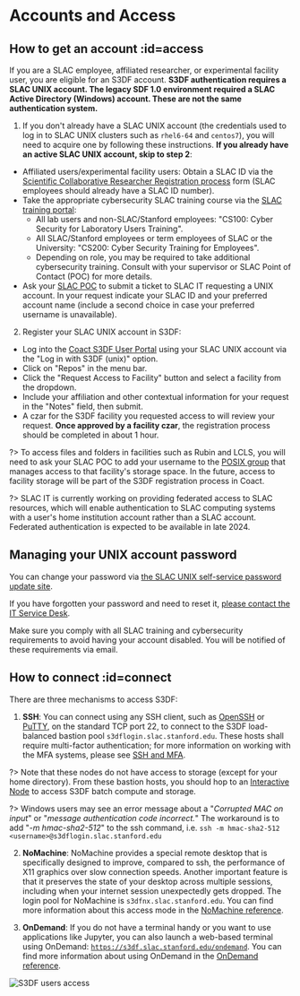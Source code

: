 # Accounts and Access

## How to get an account :id=access

If you are a SLAC employee, affiliated researcher, or experimental
facility user, you are eligible for an S3DF account. **S3DF authentication requires a SLAC UNIX account. The legacy SDF 1.0 environment required a SLAC Active Directory (Windows) account. These are not the same authentication system.**

1. If you don't already have a SLAC UNIX account (the credentials used to log in to SLAC UNIX clusters such as `rhel6-64` and `centos7`), you will need to acquire one by following these instructions. **If you already have an active SLAC UNIX account, skip to step 2**:
  * Affiliated users/experimental facility users: Obtain a SLAC ID via the [Scientific Collaborative Researcher Registration process](https://it.slac.stanford.edu/identity/scientific-collaborative-researcher-registration) form (SLAC employees should already have a SLAC ID number).
  * Take the appropriate cybersecurity SLAC training course via the [SLAC training portal](https://slactraining.slac.stanford.edu/how-access-the-web-training-portal):
      * All lab users and non-SLAC/Stanford employees: "CS100: Cyber Security for Laboratory Users Training".
      * All SLAC/Stanford employees or term employees of SLAC or the University: "CS200: Cyber Security Training for Employees".
      * Depending on role, you may be required to take additional cybersecurity training. Consult with your supervisor or SLAC Point of Contact (POC) for more details.
  * Ask your [SLAC POC](contact-us.md#facpoc) to submit a ticket to SLAC IT requesting a UNIX account. In your request indicate your SLAC ID and your preferred account name (include a second choice in case your preferred username is unavailable).
2. Register your SLAC UNIX account in S3DF:
  * Log into the [Coact S3DF User Portal](https://s3df.slac.stanford.edu/coact) using your SLAC UNIX account via the "Log in with S3DF (unix)" option.
  * Click on "Repos" in the menu bar.
  * Click the "Request Access to Facility" button and select a facility from the dropdown.
  * Include your affiliation and other contextual information for your request in the "Notes" field, then submit.
  * A czar for the S3DF facility you requested access to will review your request. **Once approved by a facility czar**, the registration process should be completed in about 1 hour.

?> To access files and folders in facilities such as Rubin and LCLS, you will need to ask your SLAC POC to add your username to the [POSIX group](contact-us.md#facpoc) that manages access to that facility's storage space. In the future, access to facility storage will be part of the S3DF registration process in Coact.

?> SLAC IT is currently working on providing federated access to SLAC resources, which will enable authentication to SLAC computing systems with a user's home institution account rather than a SLAC account. Federated authentication is expected to be available in late 2024.

## Managing your UNIX account password

You can change your password via [the SLAC UNIX self-service password update site](https://unix-password.slac.stanford.edu/).

If you have forgotten your password and need to reset it, [please contact the IT Service Desk](https://it.slac.stanford.edu/support).

Make sure you comply with all SLAC training and cybersecurity requirements to avoid having your account disabled. You will be notified of these requirements via email.

## How to connect :id=connect

There are three mechanisms to access S3DF:

1. **SSH**: You can connect using any SSH client, such as [OpenSSH](www.openssh.com) or [PuTTY](https://www.chiark.greenend.org.uk/~sgtatham/putty/), on the standard TCP port 22, to connect to the S3DF load-balanced bastion pool `s3dflogin.slac.stanford.edu`. These hosts shall require multi-factor authentication; for more information on working with the MFA systems, please see [SSH and MFA](sshmfa_user.md).

?> Note that these nodes do not have access to storage (except for your home directory). From these bastion hosts, you should hop to an [Interactive Node](interactive-compute.md#interactive-pools) to access S3DF batch compute and storage.

?> Windows users may see an error message about a "*Corrupted MAC on input*" or "*message authentication code incorrect.*" The workaround is to add "*-m hmac-sha2-512*" to the ssh command, i.e. `ssh -m hmac-sha2-512 <username>@s3dflogin.slac.stanford.edu`

2. **NoMachine**: NoMachine provides a special remote desktop that is specifically designed to improve, compared to ssh, the performance of X11 graphics over slow connection speeds. Another important feature is that it preserves the state of your desktop across multiple sessions, including when your internet session unexpectedly gets dropped. The login pool for NoMachine is `s3dfnx.slac.stanford.edu`. You can find more information about this access mode in the [NoMachine reference](reference.md#nomachine).

3. **OnDemand**: If you do not have a terminal handy or you want to use applications like Jupyter, you can also launch a web-based terminal using OnDemand: [`https://s3df.slac.stanford.edu/ondemand`](https://s3df.slac.stanford.edu/ondemand). You can find more information about using OnDemand in the [OnDemand reference](interactive-compute.md#ondemand).

![S3DF users access](assets/S3DF_users_access.png)
